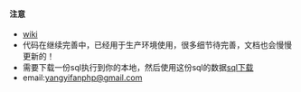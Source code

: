 

#### 注意

* [wiki](http://laravel-admin.mydoc.io/?t=32996)
* 代码在继续完善中，已经用于生产环境使用，很多细节待完善，文档也会慢慢更新的！
* 需要下载一份sql执行到你的本地，然后使用这份sql的数据[sql下载](http://static.womenshuo.com/@/other/images/laravel.sql)
* email:yangyifanphp@gmail.com
